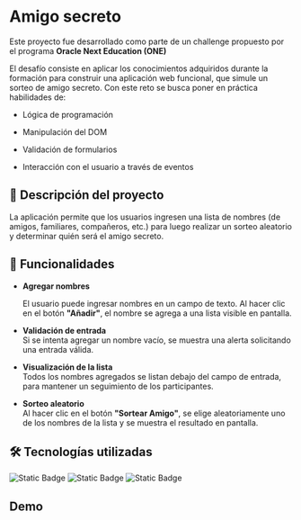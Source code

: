 <h1>Amigo secreto</h1>

Este proyecto fue desarrollado como parte de un challenge propuesto por el programa **Oracle Next Education (ONE)**

El desafío consiste en aplicar los conocimientos adquiridos durante la formación para construir una aplicación web funcional, que simule un sorteo de amigo secreto. Con este reto se busca poner en práctica habilidades de:

- Lógica de programación

- Manipulación del DOM

- Validación de formularios

- Interacción con el usuario a través de eventos


## 📌 Descripción del proyecto

La aplicación permite que los usuarios ingresen una lista de nombres (de amigos, familiares, compañeros, etc.) para luego realizar un sorteo aleatorio y determinar quién será el amigo secreto.

## 🎯 Funcionalidades

- **Agregar nombres** 
  
  El usuario puede ingresar nombres en un campo de texto. Al hacer clic en el botón **"Añadir"**, el nombre se agrega a una lista visible en pantalla.

- **Validación de entrada**  
  Si se intenta agregar un nombre vacío, se muestra una alerta solicitando una entrada válida.

- **Visualización de la lista**  
  Todos los nombres agregados se listan debajo del campo de entrada, para mantener un seguimiento de los participantes.

- **Sorteo aleatorio**  
  Al hacer clic en el botón **"Sortear Amigo"**, se elige aleatoriamente uno de los nombres de la lista y se muestra el resultado en pantalla.

## 🛠️ Tecnologías utilizadas
![Static Badge](https://img.shields.io/badge/-html-white?style=for-the-badge&logo=html5&logoColor=white&color=FC2F00)
![Static Badge](https://img.shields.io/badge/-javascript-white?style=for-the-badge&logo=javascript&logoColor=white&color=FFBC0A)
![Static Badge](https://img.shields.io/badge/-css-white?style=for-the-badge&logo=css&logoColor=white&color=016FB9)

## Demo